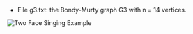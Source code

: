 
* File g3.txt: the Bondy-Murty graph G3 with n = 14 vertices. 

![Two Face Singing Example](http://www.dharwadker.org/vertex_cover/fig12a.gif)


